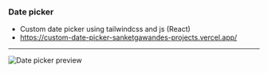 ### Date picker

- Custom date picker using tailwindcss and js (React)
- https://custom-date-picker-sanketgawandes-projects.vercel.app/
---
![Date picker preview](https://custom-date-picker-sanketgawandes-projects.vercel.app/screenshot.png)
